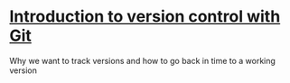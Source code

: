 # [Introduction to version control with Git](https://coderefinery.github.io/git-intro/)

Why we want to track versions and how to go back in time to a working version
